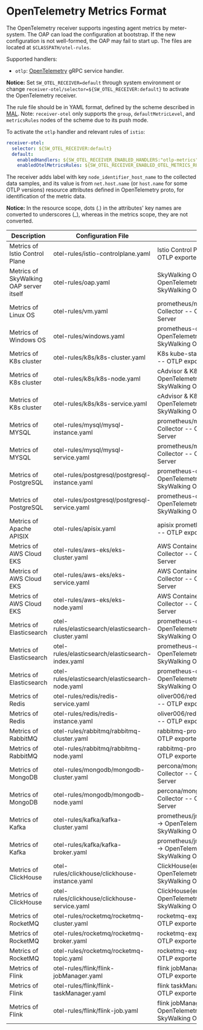 # OpenTelemetry Metrics Format

The OpenTelemetry receiver supports ingesting agent metrics by meter-system. The OAP can load the configuration at bootstrap.
If the new configuration is not well-formed, the OAP may fail to start up. The files are located at `$CLASSPATH/otel-rules`.

Supported handlers:

* `otlp`: [OpenTelemetry](https://github.com/open-telemetry/opentelemetry-collector/tree/1c217b366fbdb209044d8f4c3fece079ae23bd3b/exporter/otlpexporter) gRPC service handler.

**Notice:**  Set `SW_OTEL_RECEIVER=default` through system environment or change `receiver-otel/selector=${SW_OTEL_RECEIVER:default}` to activate the OpenTelemetry receiver.

The rule file should be in YAML format, defined by the scheme described in [MAL](../../concepts-and-designs/mal.md).
Note: `receiver-otel` only supports the `group`, `defaultMetricLevel`, and `metricsRules` nodes of the scheme due to its push mode.

To activate the `otlp` handler and relevant rules of `istio`:

```yaml
receiver-otel:
  selector: ${SW_OTEL_RECEIVER:default}
  default:
    enabledHandlers: ${SW_OTEL_RECEIVER_ENABLED_HANDLERS:"otlp-metrics"}
    enabledOtelMetricsRules: ${SW_OTEL_RECEIVER_ENABLED_OTEL_METRICS_RULES:"istio-controlplane"}
```

The receiver adds label with key `node_identifier_host_name` to the collected data samples,
and its value is from `net.host.name` (or `host.name` for some OTLP versions) resource attributes defined in OpenTelemetry proto,
for identification of the metric data.

**Notice:** In the resource scope, dots (.) in the attributes' key names are converted to underscores (_), whereas in the metrics scope, they are not converted.

| Description                             | Configuration File                                  | Data Source                                                                                                           |
|-----------------------------------------|-----------------------------------------------------|-----------------------------------------------------------------------------------------------------------------------|
| Metrics of Istio Control Plane          | otel-rules/istio-controlplane.yaml                  | Istio Control Plane -> OpenTelemetry Collector -- OTLP exporter --> SkyWalking OAP Server                             |
| Metrics of SkyWalking OAP server itself | otel-rules/oap.yaml                                 | SkyWalking OAP Server(SelfObservability) -> OpenTelemetry Collector -- OTLP exporter --> SkyWalking OAP Server        |
| Metrics of Linux OS                     | otel-rules/vm.yaml                                  | prometheus/node_exporter -> OpenTelemetry Collector -- OTLP exporter --> SkyWalking OAP Server                        |
| Metrics of Windows OS                   | otel-rules/windows.yaml                             | prometheus-community/windows_exporter -> OpenTelemetry Collector -- OTLP exporter --> SkyWalking OAP Server           |
| Metrics of K8s cluster                  | otel-rules/k8s/k8s-cluster.yaml                     | K8s kube-state-metrics -> OpenTelemetry Collector -- OTLP exporter --> SkyWalking OAP Server                          |
| Metrics of K8s cluster                  | otel-rules/k8s/k8s-node.yaml                        | cAdvisor & K8s kube-state-metrics -> OpenTelemetry Collector -- OTLP exporter --> SkyWalking OAP Server               |
| Metrics of K8s cluster                  | otel-rules/k8s/k8s-service.yaml                     | cAdvisor & K8s kube-state-metrics -> OpenTelemetry Collector -- OTLP exporter --> SkyWalking OAP Server               |
| Metrics of MYSQL                        | otel-rules/mysql/mysql-instance.yaml                | prometheus/mysqld_exporter -> OpenTelemetry Collector -- OTLP exporter --> SkyWalking OAP Server                      |
| Metrics of MYSQL                        | otel-rules/mysql/mysql-service.yaml                 | prometheus/mysqld_exporter -> OpenTelemetry Collector -- OTLP exporter --> SkyWalking OAP Server                      |
| Metrics of PostgreSQL                   | otel-rules/postgresql/postgresql-instance.yaml      | prometheus-community/postgres_exporter -> OpenTelemetry Collector -- OTLP exporter --> SkyWalking OAP Server          |
| Metrics of PostgreSQL                   | otel-rules/postgresql/postgresql-service.yaml       | prometheus-community/postgres_exporter -> OpenTelemetry Collector -- OTLP exporter --> SkyWalking OAP Server          |
| Metrics of Apache APISIX                | otel-rules/apisix.yaml                              | apisix prometheus plugin -> OpenTelemetry Collector -- OTLP exporter --> SkyWalking OAP Server                        |
| Metrics of AWS Cloud EKS                | otel-rules/aws-eks/eks-cluster.yaml                 | AWS Container Insights Receiver -> OpenTelemetry Collector -- OTLP exporter --> SkyWalking OAP Server                 |
| Metrics of AWS Cloud EKS                | otel-rules/aws-eks/eks-service.yaml                 | AWS Container Insights Receiver -> OpenTelemetry Collector -- OTLP exporter --> SkyWalking OAP Server                 |
| Metrics of AWS Cloud EKS                | otel-rules/aws-eks/eks-node.yaml                    | AWS Container Insights Receiver -> OpenTelemetry Collector -- OTLP exporter --> SkyWalking OAP Server                 |
| Metrics of Elasticsearch                | otel-rules/elasticsearch/elasticsearch-cluster.yaml | prometheus-community/elasticsearch_exporter -> OpenTelemetry Collector -- OTLP exporter --> SkyWalking OAP Server     |
| Metrics of Elasticsearch                | otel-rules/elasticsearch/elasticsearch-index.yaml   | prometheus-community/elasticsearch_exporter -> OpenTelemetry Collector -- OTLP exporter --> SkyWalking OAP Server     |
| Metrics of Elasticsearch                | otel-rules/elasticsearch/elasticsearch-node.yaml    | prometheus-community/elasticsearch_exporter -> OpenTelemetry Collector -- OTLP exporter --> SkyWalking OAP Server     |
| Metrics of Redis                        | otel-rules/redis/redis-service.yaml                 | oliver006/redis_exporter -> OpenTelemetry Collector -- OTLP exporter --> SkyWalking OAP Server                        |
| Metrics of Redis                        | otel-rules/redis/redis-instance.yaml                | oliver006/redis_exporter -> OpenTelemetry Collector -- OTLP exporter --> SkyWalking OAP Server                        |
| Metrics of RabbitMQ                     | otel-rules/rabbitmq/rabbitmq-cluster.yaml           | rabbitmq-prometheus -> OpenTelemetry Collector -- OTLP exporter --> SkyWalking OAP Server                             |
| Metrics of RabbitMQ                     | otel-rules/rabbitmq/rabbitmq-node.yaml              | rabbitmq-prometheus -> OpenTelemetry Collector -- OTLP exporter --> SkyWalking OAP Server                             |
| Metrics of MongoDB                      | otel-rules/mongodb/mongodb-cluster.yaml             | percona/mongodb_exporter -> OpenTelemetry Collector -- OTLP exporter --> SkyWalking OAP Server                        |
| Metrics of MongoDB                      | otel-rules/mongodb/mongodb-node.yaml                | percona/mongodb_exporter -> OpenTelemetry Collector -- OTLP exporter --> SkyWalking OAP Server                        |
| Metrics of Kafka                        | otel-rules/kafka/kafka-cluster.yaml                 | prometheus/jmx_exporter/jmx_prometheus_javaagent -> OpenTelemetry Collector -- OTLP exporter --> SkyWalking OAP Server |
| Metrics of Kafka                        | otel-rules/kafka/kafka-broker.yaml                  | prometheus/jmx_exporter/jmx_prometheus_javaagent -> OpenTelemetry Collector -- OTLP exporter --> SkyWalking OAP Server |
| Metrics of ClickHouse                   | otel-rules/clickhouse/clickhouse-instance.yaml      | ClickHouse(embedded prometheus endpoint) -> OpenTelemetry Collector -- OTLP exporter --> SkyWalking OAP Server        |
| Metrics of ClickHouse                   | otel-rules/clickhouse/clickhouse-service.yaml       | ClickHouse(embedded prometheus endpoint) -> OpenTelemetry Collector -- OTLP exporter --> SkyWalking OAP Server        |
| Metrics of RocketMQ                     | otel-rules/rocketmq/rocketmq-cluster.yaml           | rocketmq-exporter -> OpenTelemetry Collector -- OTLP exporter --> SkyWalking OAP Server                                 |
| Metrics of RocketMQ                     | otel-rules/rocketmq/rocketmq-broker.yaml            | rocketmq-exporter -> OpenTelemetry Collector -- OTLP exporter --> SkyWalking OAP Server                                 |
| Metrics of RocketMQ                     | otel-rules/rocketmq/rocketmq-topic.yaml             | rocketmq-exporter -> OpenTelemetry Collector -- OTLP exporter --> SkyWalking OAP Server                                 |
| Metrics of Flink                        | otel-rules/flink/flink-jobManager.yaml              | flink jobManager -> OpenTelemetry Collector -- OTLP exporter --> SkyWalking OAP Server                                 |
| Metrics of Flink                        | otel-rules/flink/flink-taskManager.yaml             | flink taskManager -> OpenTelemetry Collector -- OTLP exporter --> SkyWalking OAP Server                                |
| Metrics of Flink                        | otel-rules/flink/flink-job.yaml                     | flink jobManager &  flink taskManager-> OpenTelemetry Collector -- OTLP exporter --> SkyWalking OAP Server             |
